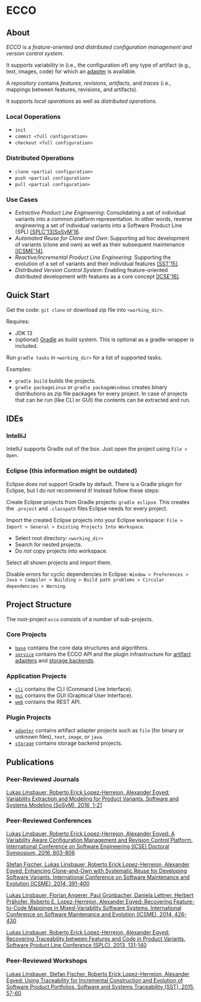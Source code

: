 
# ECCO


## About

*ECCO* is a *feature-oriented and distributed configuration management and version control system*.

It supports variability in (i.e., the configuration of) any type of artifact (e.g., text, images, code) for which an [adapter](adapter) is available.

A *repository* contains *features*, *revisions*, *artifacts*, and *traces* (i.e., mappings between features, revisions, and artifacts).

It supports *local operations* as well as *distributed operations*.

### Local Ooperations
* `init`
* `commit <full configuration>`
* `checkout <full configuration>`

### Distributed Operations
* `clone <partial configuration>`
* `push <partial configuration>`
* `pull <partial configuration>`

### Use Cases
* *Extractive Product Line Engineering*: Consolidating a set of individual variants into a common platform representation. In other words, reverse engineering a set of individual variants into a Software Product Line (SPL) [[SPLC'13]][SPLC13][SoSyM'16][SoSyM16].
* *Automated Reuse for Clone and Own*: Supporting ad hoc development of variants (clone and own) as well as their subsequent maintenance [[ICSME'14]][ICSME14].
* *Reactive/Incremental Product Line Engineering*: Supporting the evolution of a set of variants and their individual features [[SST'15]][SST15].
* *Distributed Version Control System*: Enabling feature-oriented distributed development with features as a core concept [[ICSE'16]][ICSE16ds].


## Quick Start

Get the code: `git clone` or download zip file into `<working_dir>`.

Requires:
* JDK 13
* (optional) [Gradle](http://gradle.org/ "Gradle") as build system. This is optional as a gradle-wrapper is included.

Run `gradle tasks` in `<working_dir>` for a list of supported tasks.

Examples:
* `gradle build` builds the projects.
* `gradle packageLinux` or `gradle packageWindows` creates binary distributions as zip file packages for every project. In case of projects that can be run (like CLI or GUI) the contents can be extracted and run.


## IDEs

### IntelliJ

IntelliJ supports Gradle out of the box. Just open the project using `File > Open`.

### Eclipse (this information might be outdated)

Eclipse does not support Gradle by default. There is a Gradle plugin for Eclipse, but I do not recommend it! Instead follow these steps:

Create Eclipse projects from Gradle projects: `gradle eclipse`. This creates the `.project` and `.classpath` files Eclipse needs for every project.

Import the created Eclipse projects into your Eclipse workspace: `File > Import > General > Existing Projects Into Workspace`.
* Select root directory: `<working_dir>`
* Search for nested projects.
* Do *not* copy projects into workspace.

Select all shown projects and import them.

Disable errors for cyclic dependencies in Eclipse: `Window > Preferences > Java > Compiler > Building > Build path problems > Circular dependencies > Warning`.


## Project Structure

The root-project `ecco` consists of a number of sub-projects.

### Core Projects
* [`base`](base) contains the core data structures and algorithms.
* [`service`](service) contains the ECCO API and the plugin infrastructure for [artifact adapters](adapter) and [storage backends](storage).

### Application Projects
* [`cli`](cli) contains the CLI (Command Line Interface).
* [`gui`](gui) contains the GUI (Graphical User Interface).
* [`web`](web) contains the REST API.

### Plugin Projects
* [`adapter`](adapter) contains artifact adapter projects such as `file` (for binary or unknown files), `text`, `image`, or `java`.
* [`storage`](storage) contains storage backend projects.


## Publications

### Peer-Reviewed Journals

[Lukas Linsbauer, Roberto Erick Lopez-Herrejon, Alexander Egyed: Variability Extraction and Modeling for Product Variants. Software and Systems Modeling (SoSyM), 2016, 1-21][SoSyM16]

[SoSyM16]: http://dx.doi.org/10.1007/s10270-015-0512-y

### Peer-Reviewed Conferences

[Lukas Linsbauer, Roberto Erick Lopez-Herrejon, Alexander Egyed: A Variability Aware Configuration Management and Revision Control Platform. International Conference on Software Engineering (ICSE) Doctoral Symposium, 2016, 803-806][ICSE16ds]

[ICSE16ds]: http://doi.acm.org/10.1145/2889160.2889262

[Stefan Fischer, Lukas Linsbauer, Roberto Erick Lopez-Herrejon, Alexander Egyed: Enhancing Clone-and-Own with Systematic Reuse for Developing Software Variants. International Conference on Software Maintenance and Evolution (ICSME), 2014, 391-400][ICSME14]

[ICSME14]: http://dx.doi.org/10.1109/ICSME.2014.61

[Lukas Linsbauer, Florian Angerer, Paul Grünbacher, Daniela Lettner, Herbert Prähofer, Roberto E. Lopez-Herrejon, Alexander Egyed: Recovering Feature-to-Code Mappings in Mixed-Variability Software Systems. International Conference on Software Maintenance and Evolution (ICSME), 2014, 426-430][ICSME14short]

[ICSME14short]: http://dx.doi.org/10.1109/ICSME.2014.67

[Lukas Linsbauer, Roberto Erick Lopez-Herrejon, Alexander Egyed: Recovering Traceability between Features and Code in Product Variants. Software Product Line Conference (SPLC), 2013, 131-140][SPLC13]

[SPLC13]: http://doi.acm.org/10.1145/2491627.2491630

### Peer-Reviewed Workshops

[Lukas Linsbauer, Stefan Fischer, Roberto Erick Lopez-Herrejon, Alexander Egyed: Using Traceability for Incremental Construction and Evolution of Software Product Portfolios. Software and Systems Traceability (SST), 2015, 57-60][SST15]

[SST15]: http://dx.doi.org/10.1109/SST.2015.16

